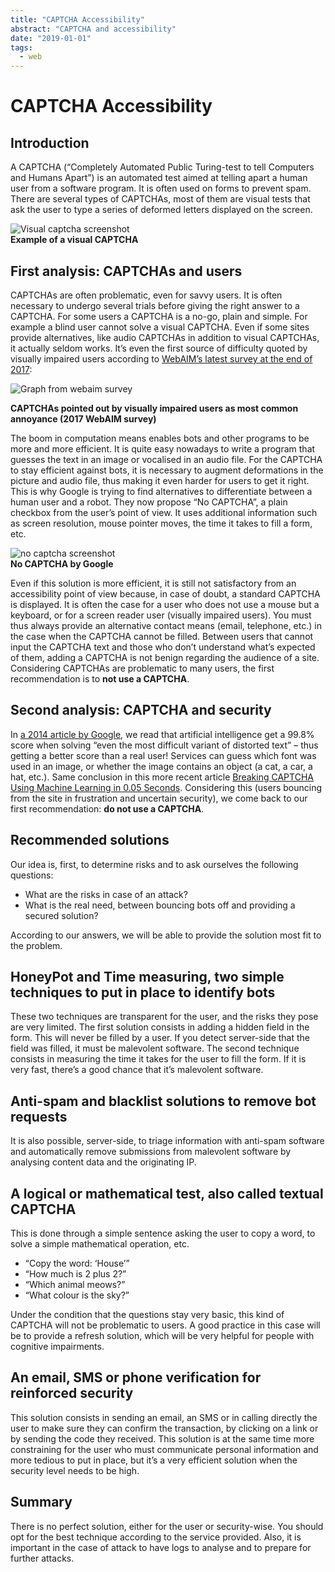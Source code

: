 ```yaml
---
title: "CAPTCHA Accessibility"
abstract: "CAPTCHA and accessibility"
date: "2019-01-01"
tags:
  - web
---
```


# CAPTCHA Accessibility

## Introduction

A CAPTCHA (“Completely Automated Public Turing-test to tell Computers and Humans Apart”) is an automated test aimed at telling apart a human user from a software program. It is often used on forms to prevent spam.
There are several types of CAPTCHAs, most of them are visual tests that ask the user to type a series of deformed letters displayed on the screen.

![Visual captcha screenshot](../../web/images/captchas/captcha.png)  
**Example of a visual CAPTCHA**

## First analysis: CAPTCHAs and users
CAPTCHAs are often problematic, even for savvy users. It is often necessary to undergo several trials before giving the right answer to a CAPTCHA. For some users a CAPTCHA is a no-go, plain and simple. For example a blind user cannot solve a visual CAPTCHA. Even if some sites provide alternatives, like audio CAPTCHAs in addition to visual CAPTCHAs, it actually seldom works. It’s even the first source of difficulty quoted by visually impaired users according to [WebAIM’s latest survey at the end of 2017](https://webaim.org/projects/screenreadersurvey7):

![Graph from webaim survey](../../web/images/captchas/webaim.png)  

**CAPTCHAs pointed out by visually impaired users as most common annoyance (2017 WebAIM survey)**

The boom in computation means enables bots and other programs to be more and more efficient. It is quite easy nowadays to write a program that guesses the text in an image or vocalised in an audio file.
For the CAPTCHA to stay efficient against bots, it is necessary to augment deformations in the picture and audio file, thus making it even harder for users to get it right.
This is why Google is trying to find alternatives to differentiate between a human user and a robot. They now propose “No CAPTCHA”, a plain checkbox from the user’s point of view. It uses additional information such as screen resolution, mouse pointer moves, the time it takes to fill a form, etc.

![no captcha screenshot](../../web/images/captchas/nocaptcha.png)  
**No CAPTCHA by Google**

Even if this solution is more efficient, it is still not satisfactory from an accessibility point of view because, in case of doubt, a standard CAPTCHA is displayed. It is often the case for a user who does not use a mouse but a keyboard, or for a screen reader user (visually impaired users). You must thus always provide an alternative contact means (email, telephone, etc.) in the case when the CAPTCHA cannot be filled.
Between users that cannot input the CAPTCHA text and those who don’t understand what’s expected of them, adding a CAPTCHA is not benign regarding the audience of a site. Considering CAPTCHAs are problematic to many users, the first recommendation is to **not use a CAPTCHA**.

## Second analysis: CAPTCHA and security

In [a 2014 article by Google](https://security.googleblog.com/2014/12/are-you-robot-introducing-no-captcha.html), we read that artificial intelligence get a 99.8% score when solving “even the most difficult variant of distorted text” – thus getting a better score than a real user! Services can guess which font was used in an image, or whether the image contains an object (a cat, a car, a hat, etc.). Same conclusion in this more recent article <a href="https://medium.com/mlmemoirs/breaking-captcha-using-machine-learning-in-0-05-seconds-9feefb997694">Breaking CAPTCHA Using Machine Learning in 0.05 Seconds</a>.
Considering this (users bouncing from the site in frustration and uncertain security), we come back to our first recommendation: **do not use a CAPTCHA**.

## Recommended solutions

Our idea is, first, to determine risks and to ask ourselves the following questions:
- What are the risks in case of an attack?
- What is the real need, between bouncing bots off and providing a secured solution?

According to our answers, we will be able to provide the solution most fit to the problem.

## HoneyPot and Time measuring, two simple techniques to put in place to identify bots

These two techniques are transparent for the user, and the risks they pose are very limited.
The first solution consists in adding a hidden field in the form. This will never be filled by a user. If you detect server-side that the field was filled, it must be malevolent software.
The second technique consists in measuring the time it takes for the user to fill the form. If it is very fast, there’s a good chance that it’s malevolent software.

## Anti-spam and blacklist solutions to remove bot requests

It is also possible, server-side, to triage information with anti-spam software and automatically remove submissions from malevolent software by analysing content data and the originating IP.

## A logical or mathematical test, also called textual CAPTCHA

This is done through a simple sentence asking the user to copy a word, to solve a simple mathematical operation, etc.

- “Copy the word: ‘House’”
- “How much is 2 plus 2?”
- “Which animal meows?”
- “What colour is the sky?”

Under the condition that the questions stay very basic, this kind of CAPTCHA will not be problematic to users.
A good practice in this case will be to provide a refresh solution, which will be very helpful for people with cognitive impairments.

## An email, SMS or phone verification for reinforced security

This solution consists in sending an email, an SMS or in calling directly the user to make sure they can confirm the transaction, by clicking on a link or by sending the code they received.
This solution is at the same time more constraining for the user who must communicate personal information and more tedious to put in place, but it’s a very efficient solution when the security level needs to be high.

## Summary

There is no perfect solution, either for the user or security-wise. You should opt for the best technique according to the service provided. Also, it is important in the case of attack to have logs to analyse and to prepare for further attacks.
